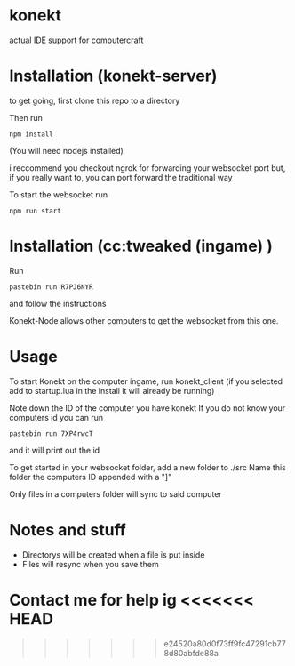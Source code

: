 # konekt
actual IDE support for computercraft



# Installation (konekt-server)
to get going, first clone this repo to a directory

Then run 
```
npm install
```
(You will need nodejs installed)

i reccommend you checkout ngrok for forwarding your websocket port
but, if you really want to, you can port forward the traditional way

To start the websocket run
```
npm run start
```

# Installation (cc:tweaked (ingame) )
Run 
```
pastebin run R7PJ6NYR
```
and follow the instructions

Konekt-Node allows other computers to get the websocket from this one.


# Usage

To start Konekt on the computer ingame, run konekt_client
(if you selected add to startup.lua in the install it will already be running)

Note down the ID of the computer you have konekt
If you do not know your computers id you can run
```
pastebin run 7XP4rwcT
```
and it will print out the id

To get started in your websocket folder,
add a new folder to ./src
Name this folder the computers ID appended with a "]"

Only files in a computers folder will sync to said computer

# Notes and stuff
- Directorys will be created when a file is put inside
- Files will resync when you save them

Contact me for help ig
<<<<<<< HEAD
=======

>>>>>>> e24520a80d0f73ff9fc47291cb778d80abfde88a
